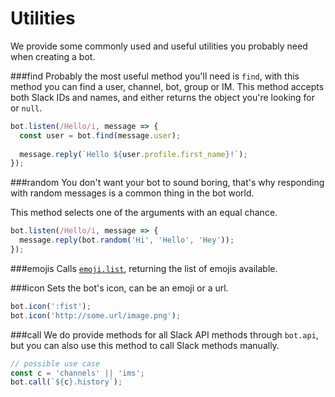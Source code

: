 # Utilities
 We provide some commonly used and useful utilities you probably need when creating a bot.
 
 

###find
 Probably the most useful method you'll need is `find`, with this method you can find a user, channel, bot, group or IM.
 This method accepts both Slack IDs and names, and either returns the object you're looking for or `null`.
 
```javascript
bot.listen(/Hello/i, message => {
  const user = bot.find(message.user);
  
  message.reply(`Hello ${user.profile.first_name}!`);
});
```

###random
 You don't want your bot to sound boring, that's why responding with random messages is a common thing in the bot world.
 
 This method selects one of the arguments with an equal chance.
 
```javascript
bot.listen(/Hello/i, message => {
  message.reply(bot.random('Hi', 'Hello', 'Hey'));
});
```

###emojis
 Calls [`emoji.list`](https://api.slack.com/methods/emoji.list), returning the list of emojis available.
 
###icon
 Sets the bot's icon, can be an emoji or a url.
 
```javascript
bot.icon(':fist');
bot.icon('http://some.url/image.png');
```

###call
 We do provide methods for all Slack API methods through `bot.api`, but you can also use this method to call Slack methods manually.
 
```javascript
// possible use case
const c = 'channels' || 'ims';
bot.call(`${c}.history`);
```